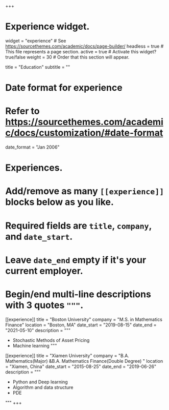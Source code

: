 +++
# Experience widget.
widget = "experience"  # See https://sourcethemes.com/academic/docs/page-builder/
headless = true  # This file represents a page section.
active = true  # Activate this widget? true/false
weight = 30  # Order that this section will appear.

title = "Education"
subtitle = ""

# Date format for experience
#   Refer to https://sourcethemes.com/academic/docs/customization/#date-format
date_format = "Jan 2006"

# Experiences.
#   Add/remove as many `[[experience]]` blocks below as you like.
#   Required fields are `title`, `company`, and `date_start`.
#   Leave `date_end` empty if it's your current employer.
#   Begin/end multi-line descriptions with 3 quotes `"""`.
[[experience]]
  title = "Boston University"
  company = "M.S. in Mathematics Finance"
  location = "Boston, MA"
  date_start = "2019-08-15"
  date_end = "2021-05-10"
  description = """
  
  * Stochastic Methods of Asset Pricing
  * Machine learning
  """

[[experience]]
  title = "Xiamen University"
  company = "B.A. Mathematics(Major) &B.A. Mathematics Finance(Double Degree) "
  location = "Xiamen, China"
  date_start = "2015-08-25"
  date_end = "2019-06-26"
  description = """

  * Python and Deep learning
  * Algorithm and data structure
  * PDE
  
  """
+++
